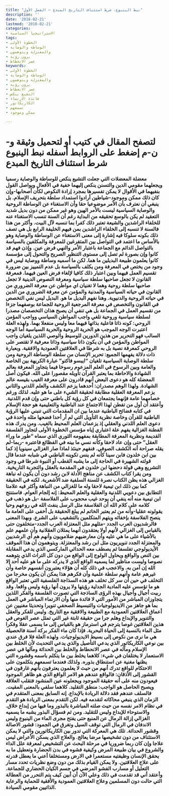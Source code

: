 ```yaml
---
title: "نبط الينبوع، شرط استئناف التاريخ المبدع – الفصل الأول"
description: ''
date: '2018-02-21'
lastmod: '2018-02-21'
categories:
- الاستراتيجيا السياسية
tags:
- الخطوة الأولى
- الوساطة والوصاية
- والمعتزلة ويتوهمون
- يرون رؤية
- عصر الانحطاط
keywords:
- الخطوة الأولى
- الوساطة والوصاية
- والمعتزلة ويتوهمون
- يرون رؤية
- عصر الانحطاط
- التشيع ينكص
- فائدة الارتماء
- الكاريكاتور
- تسمعهم
- ممكن وموجود

---
```

# **لتصفح المقال في كتيب أو لتحميل وثيقة و-ن-م إضغط على الروابط أسفله** **نبط الينبوع شرط استئناف التاريخ المبدع**

### معضلة المعضلات التي جعلت التشيع ينكص للوساطة والوصاية رسميا ويجعلهما مقومي الدين والتسنن ينكص إليهما خفية في الأفعال ويواصل القول بنفيهما في الأقوال لا يمكن تفسيرها بمجرد إرادة النكوص لكأن أصحابها-وإن كان ذلك ممكن وموجود-شياطين أرادوا استمداد سلطة بتحريف الإسلام. بل ينبغي أن نعترف بأن الأمر موضوعيا حقا وأن الاستغناء عن الوساطة الروحية والوصاية السياسية ليست بالأمر الهين وهو غير ممكن من دون بديل شديد التعقيد لم يكن بالوسع تحقيقه من البداية رغم أن السنة تنسب الاستغناء عنه للخلفاء الراشدين والشيعة تعتبر ذلك كفرا بما تنسبه لآل البيت. وأكثر من هذا فالسنة لا تنسبه إلى الخلفاء الراشدين بمن فيهم الخليفة الرابع بل هي تصف ذلك بكونه سلوكا فيه إشارة إلى معنى الاستغناء عن الوساطة والوصاية وهو بالأساس ما اعتمد في التواصل بين المتفرغين للمعرفة والمكلفين بالسياسة بالتواصل الدائم مع الجماعة باعتبار الأمر والنهي فرض عين. وإذن فهم قد كانوا وإن بصورة لم تصل إلى مستوى التنظير الصريح والتحول إلى مؤسسة كانوا يعلمون طبيعة البديلين ما هما. لكن ما أسميه وساطة ووصاية ليس في وجود من يختص في المعرفة ومن يكلف بالسياسة بل عدم التمييز بين ضرورة تقسيم العمل فيهما وبين اعتبار ذلك كافيا لإلغاء فرض العين فيهما. فمعرفة القانون لا تجعل صاحبها سلطة سياسية ومعرفة النصوص الدينية لا تجعل صاحبها سلطة روحية وهما لا تغنيان اي مواطن عن معرفة الضروري من القانون في حياته السياسية والمدنية والمؤمن عن معرفة الضروري من الدين في حياته الروحية والدنيوية. وهنا نفهم البديل ما هو. البديل ليس نفي التخصص في القانون والتخصص في معرفة المرجعية الروحية للجماعة بوصفهما جزءا من تقسيم العمل في الجماعة بل هي تنفي أن يصبح هذان التخصصان مصدرا لسلطة سياسية وروحية تلغي واجب المواطن السياسي وواجب المؤمن الروحي: كونه ذاتا فاعلية بذاتها فيهما معا وليس منفعلا بهما. ولهذه العلة اعتبرت الوجه الموجب هو الحرية الروحية والحرية السياسية أما الوجه السالب فهو التحرير من هذين الدورين للوسيط والوصي اللذين يلغيان واجب المواطن والمؤمن في أن يكون ذاتا سياسية وذاتا معرفية لا تقتصر على الروحي كمعرفة نصية بل به شرطا في العلاقتين العمودية والافقية. وبعبارة ذات دلالة يفهمها الجميع: تحرير الإنسان من سلطة الوساطة الروحية ومن سلطة الوصاية السياسية تلغيان “ايبسو فاكتو” عبارة الكريهة بين الخاصة والعامة وبين الرسوخ في العلم المزعوم رسوخا فيما يتجاوز المعرفة بعالم الشهادة والاحاطة بما يعتبر القرآن تأويله مقصورا على الله. فيكون أصل المعضلة كله هو دعوى البعض أنهم قادرون على معرفة الغيب بقيسه عالم الشهادة. ولهذا الوهم مصدران: أحدهما يزعم الكشف والعلم اللدني والثاني يزعم المعرفة العقلية مطابقة لحقيقة الشيء على ما هو عليه. لذلك ورغم خصامهما عامة فإنهما يجتمعان في كل رؤية كل باطني حتى وإن قدم اللدنية. وأعتقد أن أول من تفطن لهذا الاجتماع عند الباطنية والتعليمية هو حجة الإسلام في كتابه فضائح الباطنية عندما بين ان المقدمات التي تنبني عليها الرؤية الباطنية للقرآن وخاصة نظرية التأويل التي لم أر أحدا فضحها مثله واحدة في دعوى العلم اللدني والعقلي إذ يزعمان العلم المحيط بالغيب. ومن يدرك هذه الفطنة الغزالية يفهم علة اعتباري إياه مؤسس الخطوة الأولى لتجاوز الفلسفة القديمة ونظرية المعرفة المطابقة بمفهومه الثوري الذي سماه “طور ما وراء العقل” حتى وإن عاد لاحقا وكأنه نسي ما بينه في الفظائع فاعتبره -ربما-لم يقله صراحة أنه الكشف الصوفي. فنفهم حينئذ لماذا صار الغزالي سينويا إذ كما بين ابن خلدون فابن سينا كأنه لم ينس تكوينه الباطني في شبابه عندما قال قولته الشهيرة في الحاجة إلى ما يشبه القطب أو النبوة شرطا في وجود التشريع وهي قولة دحضها ابن خلدون في المقدمة بالعقل والتجربة التاريخية. ومن يقرا كتاب الكشف عن مناهج الأدلة لابن رشد دون أن يكون له نباهة الغزالي هذه يظن الكتاب نصرة للسنة السلفية ضد الأشعرية. لكنه في الحقيقة كما بين ذلك ابن تيمية لاحقا وله ما للغزالي من النباهة وأكثر فيه علامتا التطابق بين دعويي اللدنية والعقلية والعلم المحيط: إنه إلجام العوام. فاستنتج ابن تيمية منه أنه ينفي أن يوحد غيب محجوب على الفلاسفة -بل هو ذهب في كلامه على كلام الله أن الفلاسفة مثل الرسل ينفث الله في روعهم وحيا يقولونه عقليا-وأنه من ثم يعتبر الخاتم لم يبلغ الحقيقة بل أخفى على العامة ما ينصح الفلاسفة بإخفائه ويتهم المتكلمين بالتشغيب على الشرع. وبهذا المعنى فالرشديون العرب الجدد -مثلهم مثل المعتزلة العرب الجدد-متخلفون حتى بالقياس إلى الغزالي لأنهم أولا يعتقدون أنهما يمثلان العقلانية وأن علمهم علم بالأشياء على ما هي عليه وأن معارضيهم ضلامويون وأنهم هم أي الرشديين والمعتزلة الجدد تنويريون مثل ابن رشد والمعتزلة. ويتوهمون أن هذا الموقف الأيديولوجي تفلسفا ثم يصطف معه الحداثي الماركسي الذي يدعي المقابلة بين النص والواقع ويحاول الولوج إلى الواقع من دون كل التراث الذي يتوهمه نصوصا وليست مناظير لما يسميه الواقع الذي لا يدركه على ما هو عليه أحد إلا الله إن آمن به. والاعجب في ذلك كله أن هؤلاء يعتبرون أنفسهم خاصة وأن غيرهم عامة وأنهم سلطة علمية وأن فكرهم هذا يمكن أن يكون مخرجا من التخلف في حين أن سر كل تخلف هو هذه السذاجة الفلسفية التي تعتبر الواقع هو ما تؤسس عليه المادية الجدلية رؤيتها ولا يرون أنها رؤية وليس واقعا. وقد ربيت أجيال وأجيال بهذه الرؤى الساذجة التي تصورت الفلسفة والفكر اللذين يتجاوزان المباشر من الأمور التي لا فائدة منها وأن الارتماء المباشر في العمل بما هو جاهز من الايديولوجيات والتبسيط الصحفي تنويرا وتحديثا مغنيين عن أعماق العلاقتين العمودية مع الطبيعة والافقية مع التاريخ. وليس للفكر والعقل والتنوير والإبداع وهلم جرا من حقيقة ثابتة غير التي تمثل عصر الغوص في هذين العلاقتين غوصا يترجم في استرماز هو بالقياس إلى ما يسمى عقلا وفكرا مثل الماء بالنسبة إلى الحياة البحرية. فإذا كان ماء الفكر بركة آسنة فالحصيلة هي ما نرى من نكوص إلى بسيط الايديولوجيات. ولهذه العلة فلا فرق عندي بين نوعي الكاريكاتور الذي يدعي التأصيل والذي يدعي التحديث لأن الخلط بين الإسلام ومآله في عصر الانحطاط والخلط بين الحداثة ومآلها في عصر الاستعمار لا يختلفان في شيء: كلاهما يخلط بين ما يتكلم باسمه وقشوره التي يظنها مغنية عن استنطاق بذوره. ولذلك فعندما تسمعهم يتكلمون على الاحتكام للواقع تدرك أنهم من حيث لا يعلمون يعترفون بأنهم غارقون في القشور إلى الأذقان: فالواقع عندهم هو الامر الواقع الذي هو ظاهر الموجود فيعودون منه على أنه حقيقة الموجود ويجعلونه عين المنشود فتقلب العلاقة ويصبح الحاصل هو الواجب: منطق التقليد. كلاهما سلفي بالمعنى المقيت. فالسلف عندهم فقد دلالة الريادة بالإبداع. إنه السابق بمعنى المتقدم في الزمان الذي ينبغي محاكاته لتقدمه فيه. لكن التقدم بمعنى الريادة هو التقدم في نظام الامر نفسه من حيث صلته المباشرة بالبذور وما فيها من إبداع خلاق. والاستوحاء للإبداع وليس للتقليد. ومن ثم فسؤال البذور يشبه ما يسميه الغزالي إزالة الرمال عن المنبع حتى يفتح مجرى الماء من الينبوع وليس الاندفان في الرمال التي توقف السيل وتغرق في الجمود: قشور الاصالة وقشور الحداثة. تلك هي المعركة التي تدور بين الكاريكاتورين والتي لا يمكن الاستئناف من دون تشخيصها مرضا يعالج. والعلاج الذي يسكن الأعراض ليس علاجا وإن كان ربما ضروريا في مرحلة البحث عن التشخيص لمعرفة علل الداء والشروع في بيان طبيعة المرض وكيفية فشوه في بدن الحضارة وتعطيل ما به يحقق الإنسان وظيفتيه مستعمرا في الارض ومستخلفا أعني ما يعطل قدرته على علاج العلاقتين. ولا يمكن القيام بذلك من دون وضع نظريات تحدد مسار التعليل أو مسارب الفشو المرضي في جسم الكيان الحضاري للجماعة. وأعتقد أني قد تقدمت في ذلك وعلي الآن أن أبين كيف يتم التحرر من العطالة التي حالت دون المسلمين وعلاج العلاقتين العمودية والأفقية للحماية والرعاية الذاتيين مقومي السيادة.

###
